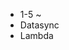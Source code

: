 - 1-5 ~ 
- Datasync
- Lambda
<!--stackedit_data:
eyJoaXN0b3J5IjpbMTY2MDAxODI2NiwtMjA4ODc0NjYxMl19
-->